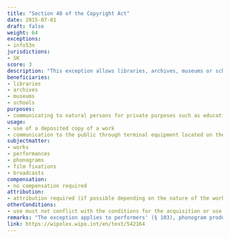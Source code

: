 ```yaml
---
title: "Section 48 of the Copyright Act"
date: 2015-07-01
draft: false
weight: 64
exceptions:
- info53n
jurisdictions:
- SK
score: 3
description: "This exception allows libraries, archives, museums or schools to use a deposited copy of a work or to communicate it to the public through terminal equipment located on the premises of the beneficiary. The work can be communicated to natural persons for private purposes such as education, scientific study or research, provided that this does not conflict with the conditions for the acquisition or use of such work by the library, archive, museum or school." 
beneficiaries:
- libraries
- archives
- museums 
- schools
purposes: 
- communicating to natural persons for private purposes such as education, scientific study or research
usage:
- use of a deposited copy of a work 
- communication to the public through terminal equipment located on the premises of the beneficiary
subjectmatter:
- works
- performances
- phonograms
- film fixations
- broadcasts
compensation:
- no compensation required
attribution: 
- attribution required (if possible depending on the nature of the work and the manner of use of the work)
otherConditions: 
- use must not conflict with the conditions for the acquisition or use of such work by the library, archive, museum or school
remarks: "The exception applies to performers' (§ 103), phonogram producers' (§113), audiovisual producers' (§121) and broadcasters' (§127.1) rights.<br /><br />Pursuant to §35(2) of the Copyright Act, the name of the author or his pseudonym, if it is not an anonymous work, or the name of the person under whose name, trade name or title the work is presented to the public, as well as the work title and source, must be stated in all cases under §38 and §§ 40 to 57, if this is possible depending on the nature of the work and the manner of use of the work."
link: https://wipolex.wipo.int/en/text/542164
---
```

